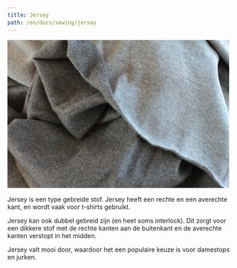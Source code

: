 ```yaml
---
title: Jersey
path: /en/docs/sewing/jersey
---
```


![Een stuk grijze jersey](knit-fabric.jpg)

Jersey is een type gebreide stof. Jersey heeft een rechte en een averechte kant, en wordt vaak voor t-shirts gebruikt.

Jersey kan ook dubbel gebreid zijn (en heet soms interlock). Dit zorgt voor een dikkere stof met de rechte kanten aan de buitenkant en de averechte kanten verstopt in het midden.

Jersey valt mooi door, waardoor het een populaire keuze is voor damestops en jurken.